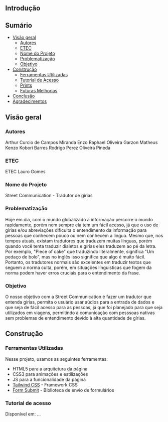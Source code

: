 ## Introdução

## Sumário

- [Visão geral](#visão-geral)
    - [Autores](#autores)
    - [ETEC](#etec)
    - [Nome do Projeto](#nome-do-projeto) 
    - [Problematização](#problematização)
    - [Objetivo](#objetivo) 
- [Construção](#construção) 
    - [Ferramentas Utilizadas](#ferramentas-utilizadas) 
    - [Tutorial de Acesso](#tutorial-de-acesso)
    - [Prints](#prints) 
    - [Futuras Melhorias](#futuras-melhorias)
- [Conclusão](#conclusão) 
- [Agradecimentos](#agradecimentos)

## Visão geral

### Autores

Arthur Curcio de Campos Miranda
Enzo Raphael Oliveira Garzon 
Matheus Kenzo Kobori Barres
Rodrigo Perez Oliveira Pineda

### ETEC

ETEC Lauro Gomes

### Nome do Projeto 

Street Communication - Tradutor de gírias

### Problematização

Hoje em dia, com o mundo globalizado a informação percorre o mundo rapidamente, porém nem sempre ela tem um fácil acesso, já que o uso de gírias e/ou abreviações dificulta o entendimento da informação para pessoas que conhecem pouco ou nem conhecem a língua. Mesmo que, nos tempos atuais, existam tradutores que traduzem muitas línguas, porém quando você tenta traduzir dialetos e gírias eles traduzem ao pé da letra. Por exemplo, "Piece of cake" que traduzindo literalmente, significa "Um pedaço de bolo", mas no inglês isso significa que algo é muito fácil. Portanto, os tradutores normais são excelentes em traduzir textos que seguem a norma culta, porém, em situações línguisticas que fogem da norma podem haver erros cruciais para o entendimento da frase.

### Objetivo 

O nosso objetivo com a Street Communication é fazer um tradutor que entenda gírias, permita o usuário usar aúdios para a entrada de dados e que seja de fácil acesso para as pessoas, já que foi planejado para que seja utilizados em viagens, permitindo a comunicação com pesssoas nativas sem problemas de entendimento devido à alta quantidade de gírias.

## Construção

### Ferramentas Utilizadas

Nesse projeto, usamos as seguintes ferramentas:

- HTML5 para a arquitetura da página
- CSS3 para animações e estilizações
- JS para a funcionalidade da página 
- [Tailwind CSS](https://tailwindcss.com/) - Framework CSS
- [Form Submit](https://formsubmit.co/) - Biblioteca de envio de formulários

### Tutorial de acesso

Disponível em: ...
